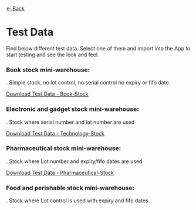 [← Back](README.md)

# Test Data  

Find below different test data.  Select one of them and import into the App to start testing and see the look and feel.

### Book stock mini-warehouse:  
.  Simple stock, no lot control, no serial control no expiry or fifo date.

[Download Test Data - Book-Stock ](asset/Books-Stock-Data.xlsx)  

### Electronic and gadget stock mini-warehouse:  
.  Stock where serial number and lot number are used

[Download Test Data - Technology-Stock ](asset/Technology-Stock-Data.xlsx)  

### Pharmaceutical stock mini-warehouse:  
.  Stock where Lot number and expiry/fifo dates are used

[Download Test Data - Pharmaceutical-Stock ](asset/Pharmaceutical-Stock-Data.xlsx)  


### Food and perishable stock mini-warehouse:  
.  Stock where Lot control is used with expiry and fifo dates
